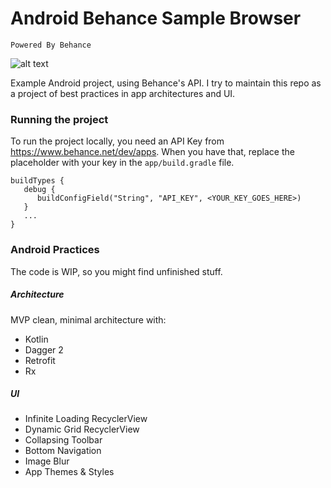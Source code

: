 
# Android Behance Sample Browser
`Powered By Behance`

![alt text](/files/capture2.gif "Gif")

Example Android project, using Behance's API. I try to maintain this repo as a project of best practices in app architectures and UI.

### Running the project

To run the project locally, you need an API Key from https://www.behance.net/dev/apps. When you have that, replace the placeholder with your key in the `app/build.gradle` file.

```
buildTypes {
   debug {
      buildConfigField("String", "API_KEY", <YOUR_KEY_GOES_HERE>)
   }
   ...
}
```

### Android Practices

The code is WIP, so you might find unfinished stuff.
 
##### Architecture

MVP clean, minimal architecture with:
- Kotlin
- Dagger 2
- Retrofit
- Rx

##### UI
- Infinite Loading RecyclerView
- Dynamic Grid RecyclerView
- Collapsing Toolbar
- Bottom Navigation
- Image Blur
- App Themes & Styles